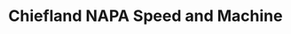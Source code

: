 ---
title: "Chiefland NAPA Speed and Machine"
url: /chiefland/chiefland-napa-speed-and-machine/
shop: Autowerkstatt
---
